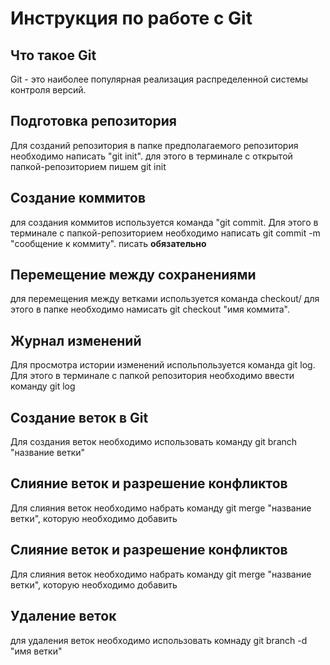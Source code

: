 # Инструкция по работе с Git

## Что такое Git
Git - это наиболее популярная реализация распределенной системы контроля версий.
## Подготовка репозитория
Для созданий репозитория в папке предполагаемого репозитория 
необходимо написать "git init".
для этого в терминале с открытой папкой-репозиторием пишем git init
## Создание коммитов
для создания коммитов используется команда "git commit. 
Для этого в терминале с папкой-репозиторием необходимо написать git commit -m "сообщение к коммиту". писать **обязательно**
## Перемещение между сохранениями
для перемещения между ветками используется команда checkout/ для этого в папке необходимо намисать git checkout "имя коммита".
## Журнал изменений
Для просмотра истории изменений испольпользуется команда git log. 
Для этого в терминале с папкой репозитория необходимо ввести команду git log
## Создание веток в Git
Для создания веток необходимо использовать команду git branch "название ветки"
## Слияние веток и разрешение конфликтов
Для слияния веток необходимо набрать команду git merge "название ветки", которую необходимо добавить
## Слияние веток и разрешение конфликтов
Для слияния веток необходимо набрать команду git merge "название ветки", которую необходимо добавить
## Удаление веток 
для удаления веток необходимо использовать комнаду git branch -d "имя ветки"
